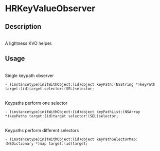 HRKeyValueObserver
==================

## Description

<br />
A lightness KVO helper.

## Usage

<br />
Single keypath observer

	- (instancetype)initWithObject:(id)object keyPath:(NSString *)keyPath target:(id)target selector:(SEL)selector;


<br />
Keypaths perform one selector

	- (instancetype)initWithObject:(id)object keyPathList:(NSArray *)keyPaths target:(id)target selector:(SEL)selector;
	
<br />
Keypaths perform different selectors

	- (instancetype)initWithObject:(id)object keyPathSelectorMap:(NSDictionary *)map target:(id)target;